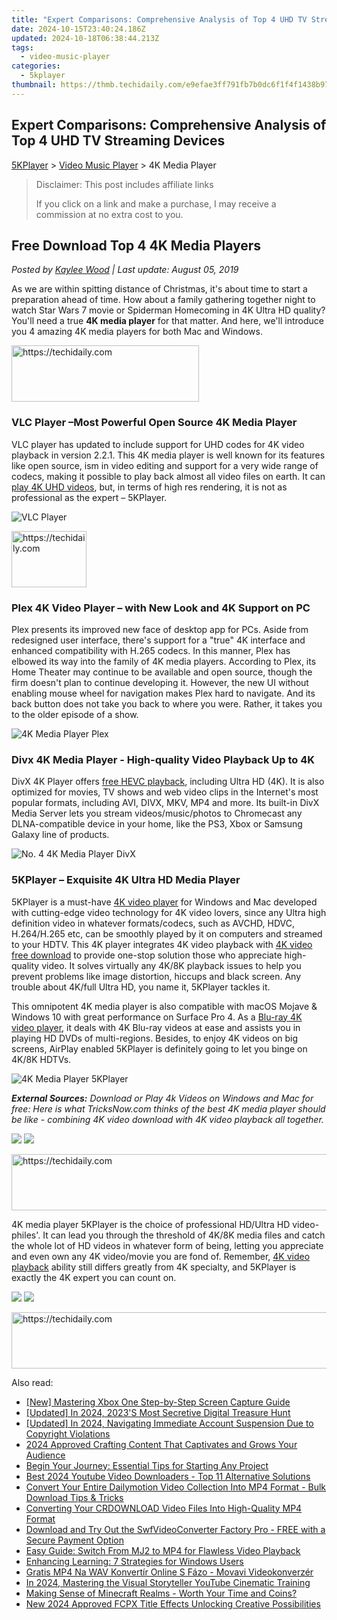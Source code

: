 ```yaml
---
title: "Expert Comparisons: Comprehensive Analysis of Top 4 UHD TV Streaming Devices"
date: 2024-10-15T23:40:24.186Z
updated: 2024-10-18T06:38:44.213Z
tags:
  - video-music-player
categories:
  - 5kplayer
thumbnail: https://thmb.techidaily.com/e9efae3ff791fb7b0dc6f1f4f1438b97e5574ba3442154b95456c4348b981cfa.jpg
---
```


## Expert Comparisons: Comprehensive Analysis of Top 4 UHD TV Streaming Devices

[5KPlayer](https://tools.techidaily.com/5kplayer/products/) \> [Video Music Player](https://tools.techidaily.com/5kplayer/video-music-player/) \> 4K Media Player

>  Disclaimer: This post includes affiliate links
>
>  If you click on a link and make a purchase, I may receive a commission at no extra cost to you.
>

## Free Download Top 4 4K Media Players

 _Posted by [Kaylee Wood](https://www.quora.com/profile/Amanda-Hu-21) | Last update: August 05, 2019_

As we are within spitting distance of Christmas, it's about time to start a preparation ahead of time. How about a family gathering together night to watch Star Wars 7 movie or Spiderman Homecoming in 4K Ultra HD quality? You'll need a true **4K media player** for that matter. And here, we'll introduce you 4 amazing 4K media players for both Mac and Windows. 

<!-- affiliate ads begin -->
<a href="https://aligracehair.sjv.io/c/5597632/2135414/19272" target="_top" id="2135414">
  <img src="//a.impactradius-go.com/display-ad/19272-2135414" border="0" alt="https://techidaily.com" width="300" height="90"/>
</a>
<img height="0" width="0" src="https://aligracehair.sjv.io/i/5597632/2135414/19272" style="position:absolute;visibility:hidden;" border="0" />
<!-- affiliate ads end -->

### VLC Player –Most Powerful Open Source 4K Media Player

VLC player has updated to include support for UHD codes for 4K video playback in version 2.2.1\. This 4K media player is well known for its features like open source, ism in video editing and support for a very wide range of codecs, making it possible to play back almost all video files on earth. It can [play 4K UHD videos](https://tools.techidaily.com/5kplayer/video-music-player/), but, in terms of high res rendering, it is not as professional as the expert – 5KPlayer.

![VLC Player](https://www.5kplayer.com/video-music-player/img/vlc-8k-player.jpg) 

<!-- affiliate ads begin -->
<a href="https://review-au.sjv.io/c/5597632/2098701/14409" target="_top" id="2098701">
  <img src="//a.impactradius-go.com/display-ad/14409-2098701" border="0" alt="https://techidaily.com" width="120" height="90"/>
</a>
<img height="0" width="0" src="https://review-au.sjv.io/i/5597632/2098701/14409" style="position:absolute;visibility:hidden;" border="0" />
<!-- affiliate ads end -->

### Plex 4K Video Player – with New Look and 4K Support on PC

Plex presents its improved new face of desktop app for PCs. Aside from redesigned user interface, there's support for a "true" 4K interface and enhanced compatibility with H.265 codecs. In this manner, Plex has elbowed its way into the family of 4K media players. According to Plex, its Home Theater may continue to be available and open source, though the firm doesn't plan to continue developing it. However, the new UI without enabling mouse wheel for navigation makes Plex hard to navigate. And its back button does not take you back to where you were. Rather, it takes you to the older episode of a show. 

![4K Media Player Plex](https://www.5kplayer.com/video-music-player/img/5kp-plex-media-player-zjy.jpg) 

### Divx 4K Media Player - High-quality Video Playback Up to 4K

DivX 4K Player offers [free HEVC playback](https://tools.techidaily.com/5kplayer/video-music-player/), including Ultra HD (4K). It is also optimized for movies, TV shows and web video clips in the Internet's most popular formats, including AVI, DIVX, MKV, MP4 and more. Its built-in DivX Media Server lets you stream videos/music/photos to Chromecast any DLNA-compatible device in your home, like the PS3, Xbox or Samsung Galaxy line of products. 

![No. 4 4K Media Player DivX](https://www.5kplayer.com/video-music-player/img/divx-windows7.jpg) 

### 5KPlayer – Exquisite 4K Ultra HD Media Player

5KPlayer is a must-have [4K video player](https://tools.techidaily.com/5kplayer/video-music-player/) for Windows and Mac developed with cutting-edge video technology for 4K video lovers, since any Ultra high definition video in whatever formats/codecs, such as AVCHD, HDVC, H.264/H.265 etc, can be smoothly played by it on computers and streamed to your HDTV. This 4K player integrates 4K video playback with [4K video free download](https://tools.techidaily.com/5kplayer/youtube-download/) to provide one-stop solution those who appreciate high-quality video. It solves virtually any 4K/8K playback issues to help you prevent problems like image distortion, hiccups and black screen. Any trouble about 4K/full Ultra HD, you name it, 5KPlayer tackles it. 

This omnipotent 4K media player is also compatible with macOS Mojave & Windows 10 with great performance on Surface Pro 4\. As a [Blu-ray 4K video player](https://tools.techidaily.com/5kplayer/video-music-player/), it deals with 4K Blu-ray videos at ease and assists you in playing HD DVDs of multi-regions. Besides, to enjoy 4K videos on big screens, AirPlay enabled 5KPlayer is definitely going to let you binge on 4K/8K HDTVs. 

![4K Media Player 5KPlayer](https://www.5kplayer.com/video-music-player/img/play-8k-movies-on-mac.jpg) 

_**External Sources:**_ 
_Download or Play 4k Videos on Windows and Mac for free: Here is what TricksNow.com thinks of the best 4K media player should be like - combining 4K video download with 4K video playback all together._

[![](https://www.5kplayer.com/video-music-player/../button/freedownwhitewin.png)](https://tools.techidaily.com/5kplayer/products/) [![](https://www.5kplayer.com/video-music-player/../button/freedownbackmac.png)](https://tools.techidaily.com/5kplayer/products/) 

<!-- affiliate ads begin -->
<a href="https://appsumo.8odi.net/c/5597632/2100526/7443" target="_top" id="2100526">
  <img src="//a.impactradius-go.com/display-ad/7443-2100526" border="0" alt="https://techidaily.com" width="728" height="90"/>
</a>
<img height="0" width="0" src="https://appsumo.8odi.net/i/5597632/2100526/7443" style="position:absolute;visibility:hidden;" border="0" />
<!-- affiliate ads end -->

4K media player 5KPlayer is the choice of professional HD/Ultra HD video-philes'. It can lead you through the threshold of 4K/8K media files and catch the whole lot of HD videos in whatever form of being, letting you appreciate and even own any 4K video/movie you are fond of. Remember, [4K video playback](https://tools.techidaily.com/5kplayer/video-music-player/) ability still differs greatly from 4K specialty, and 5KPlayer is exactly the 4K expert you can count on. 

[![](https://www.5kplayer.com/video-music-player/../button/freedownwhitewin.png)](https://tools.techidaily.com/5kplayer/products/) [![](https://www.5kplayer.com/video-music-player/../button/freedownbackmac.png)](https://tools.techidaily.com/5kplayer/products/)

<!-- affiliate ads begin -->
<a href="https://ephamedtechinc.pxf.io/c/5597632/2130528/26400" target="_top" id="2130528">
  <img src="//a.impactradius-go.com/display-ad/26400-2130528" border="0" alt="https://techidaily.com" width="728" height="90"/>
</a>
<img height="0" width="0" src="https://ephamedtechinc.pxf.io/i/5597632/2130528/26400" style="position:absolute;visibility:hidden;" border="0" />
<!-- affiliate ads end -->

<ins class="adsbygoogle"
     style="display:block"
     data-ad-format="autorelaxed"
     data-ad-client="ca-pub-7571918770474297"
     data-ad-slot="1223367746"></ins>

<ins class="adsbygoogle"
     style="display:block"
     data-ad-client="ca-pub-7571918770474297"
     data-ad-slot="8358498916"
     data-ad-format="auto"
     data-full-width-responsive="true"></ins>

<span class="atpl-alsoreadstyle">Also read:</span>
<div><ul>
<li><a href="https://remote-screen-capture.techidaily.com/new-mastering-xbox-one-step-by-step-screen-capture-guide/"><u>[New] Mastering Xbox One Step-by-Step Screen Capture Guide</u></a></li>
<li><a href="https://facebook-video-files.techidaily.com/updated-in-2024-2023s-most-secretive-digital-treasure-hunt/"><u>[Updated] In 2024, 2023'S Most Secretive Digital Treasure Hunt</u></a></li>
<li><a href="https://facebook-clips.techidaily.com/updated-in-2024-navigating-immediate-account-suspension-due-to-copyright-violations/"><u>[Updated] In 2024, Navigating Immediate Account Suspension Due to Copyright Violations</u></a></li>
<li><a href="https://instagram-videos.techidaily.com/2024-approved-crafting-content-that-captivates-and-grows-your-audience/"><u>2024 Approved Crafting Content That Captivates and Grows Your Audience</u></a></li>
<li><a href="https://video-creation-software.techidaily.com/begin-your-journey-essential-tips-for-starting-any-project/"><u>Begin Your Journey: Essential Tips for Starting Any Project</u></a></li>
<li><a href="https://video-creation-software.techidaily.com/best-2024-youtube-video-downloaders-top-11-alternative-solutions/"><u>Best 2024 Youtube Video Downloaders - Top 11 Alternative Solutions</u></a></li>
<li><a href="https://video-creation-software.techidaily.com/convert-your-entire-dailymotion-video-collection-into-mp4-format-bulk-download-tips-and-tricks/"><u>Convert Your Entire Dailymotion Video Collection Into MP4 Format - Bulk Download Tips & Tricks</u></a></li>
<li><a href="https://video-creation-software.techidaily.com/converting-your-crdownload-video-files-into-high-quality-mp4-format/"><u>Converting Your CRDOWNLOAD Video Files Into High-Quality MP4 Format</u></a></li>
<li><a href="https://video-creation-software.techidaily.com/download-and-try-out-the-swfvideoconverter-factory-pro-free-with-a-secure-payment-option/"><u>Download and Try Out the SwfVideoConverter Factory Pro - FREE with a Secure Payment Option</u></a></li>
<li><a href="https://video-creation-software.techidaily.com/easy-guide-switch-from-mj2-to-mp4-for-flawless-video-playback/"><u>Easy Guide: Switch From MJ2 to MP4 for Flawless Video Playback</u></a></li>
<li><a href="https://win11.techidaily.com/enhancing-learning-7-strategies-for-windows-users/"><u>Enhancing Learning: 7 Strategies for Windows Users</u></a></li>
<li><a href="https://some-guidance.techidaily.com/gratis-mp4-na-wav-konvertir-online-s-fazo-movavi-videokonverzer/"><u>Gratis MP4 Na WAV Konvertír Online S Fázo - Movavi Videokonverzér</u></a></li>
<li><a href="https://youtube-stream.techidaily.com/in-2024-mastering-the-visual-storyteller-youtube-cinematic-training/"><u>In 2024, Mastering the Visual Storyteller YouTube Cinematic Training</u></a></li>
<li><a href="https://tech-recovery.techidaily.com/making-sense-of-minecraft-realms-worth-your-time-and-coins/"><u>Making Sense of Minecraft Realms - Worth Your Time and Coins?</u></a></li>
<li><a href="https://video-ai-editor.techidaily.com/new-2024-approved-fcpx-title-effects-unlocking-creative-possibilities/"><u>New 2024 Approved FCPX Title Effects Unlocking Creative Possibilities</u></a></li>
</ul></div>

